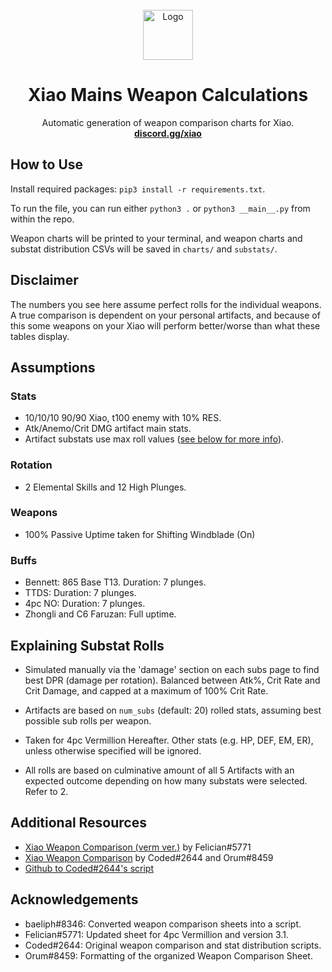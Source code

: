 <br />
<div align="center">
  <a href="https://github.com/othneildrew/Best-README-Template">
    <img src="https://media.discordapp.net/attachments/888517252230570084/888517346963107890/e15e3701f7179ef3f8b83bafe81bac62.png" alt="Logo" width="80" height="80">
  </a>

  <h1 align="center">Xiao Mains Weapon Calculations</h3>

  <p align="center">
    Automatic generation of weapon comparison charts for Xiao.
    <br />
    <a href="https://discord.gg/xiao"><strong>discord.gg/xiao</strong></a>
    <br />
  </p>
</div>

## How to Use
Install required packages: `pip3 install -r requirements.txt`.

To run the file, you can run either `python3 .` or `python3 __main__.py` from within the repo.

Weapon charts will be printed to your terminal, and weapon charts and substat distribution CSVs will be saved in `charts/` and `substats/`.

## Disclaimer
The numbers you see here assume perfect rolls for the individual weapons. A true comparison is dependent on your personal artifacts, and because of this some weapons on your Xiao will perform better/worse than what these tables display.

## Assumptions

### Stats
- 10/10/10 90/90 Xiao, t100 enemy with 10% RES.
- Atk/Anemo/Crit DMG artifact main stats.
- Artifact substats use max roll values ([see below for more info](#explaining-substat-rolls)).

### Rotation
- 2 Elemental Skills and 12 High Plunges.

### Weapons
- 100% Passive Uptime taken for Shifting Windblade (On)

### Buffs
- Bennett: 865 Base T13. Duration: 7 plunges.
- TTDS: Duration: 7 plunges.
- 4pc NO: Duration: 7 plunges.
- Zhongli and C6 Faruzan: Full uptime.

## Explaining Substat Rolls
- Simulated manually via the 'damage' section on each subs page to find best DPR (damage per rotation). Balanced between Atk%, Crit Rate and Crit Damage, and capped at a maximum of 100% Crit Rate.

- Artifacts are based on `num_subs` (default: 20) rolled stats, assuming best possible sub rolls per weapon.

- Taken for 4pc Vermillion Hereafter. Other stats (e.g. HP, DEF, EM, ER), unless otherwise specified will be ignored.

- All rolls are based on culminative amount of all 5 Artifacts with an expected outcome depending on how many substats were selected. Refer to 2.

## Additional Resources
- [Xiao Weapon Comparison (verm ver.)](https://docs.google.com/spreadsheets/d/17wSBGoVTChPta3LNMEelSqJcTkX3JS8lo9XWlpeapWU/edit#gid=1335423325) by Felician#5771
- [Xiao Weapon Comparison](https://docs.google.com/spreadsheets/d/1CunnPmae9K4Zt-uLdI-wkBDVFVQufo5Oz1NSyU-YPA8/edit#gid=1748622433) by Coded#2644 and Orum#8459
- [Github to Coded#2644's script](https://github.com/Codexys/Xiao-Mains-Scripts)

## Acknowledgements
- baeliph#8346: Converted weapon comparison sheets into a script.
- Felician#5771: Updated sheet for 4pc Vermillion and version 3.1.
- Coded#2644: Original weapon comparison and stat distribution scripts.
- Orum#8459: Formatting of the organized Weapon Comparison Sheet.
